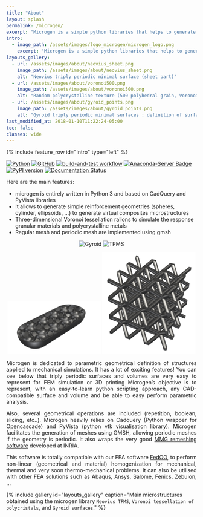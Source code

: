 ```yaml
---
title: "About"
layout: splash
permalink: /microgen/
excerpt: "Microgen is a simple python libraries that helps to generate and mesh Representative Unit Cells"
intro:
  - image_path: /assets/images/logo_microgen/microgen_logo.png
    excerpt: 'Microgen is a simple python libraries that helps to generate and mesh Representative Unit Cells.'
layouts_gallery:
  - url: /assets/images/about/neovius_sheet.png
    image_path: /assets/images/about/neovius_sheet.png
    alt: "Neovius triply periodic minimal surface (sheet part)"
  - url: /assets/images/about/voronoi500.png
    image_path: /assets/images/about/voronoi500.png
    alt: "Random polycrystalline texture (500 polyhedral grain, Voronoi tesselation)"
  - url: /assets/images/about/gyroid_points.png
    image_path: /assets/images/about/gyroid_points.png
    alt: "Gyroid triply periodic minimal surfaces : definition of surfaces"
last_modified_at: 2018-01-10T11:22:24-05:00
toc: false
classes: wide
---
```


{% include feature_row id="intro" type="left" %}

[![Python](https://img.shields.io/badge/python-3670A0?style=for-the-badge&logo=python&logoColor=ffdd54)](https://www.python.org/)
[![GitHub](https://img.shields.io/badge/github-%23121011.svg?style=for-the-badge&logo=github&logoColor=white)](https://github.com/3MAH/microgen)
[![build-and-test workflow](https://github.com/3MAH/microgen/actions/workflows/build-and-test.yml/badge.svg)](https://github.com/3MAH/microgen)
[![Anaconda-Server Badge](https://anaconda.org/set3mah/microgen/badges/installer/conda.svg)](https://conda.anaconda.org/set3mah)
[![PyPI version](https://badge.fury.io/py/microgen.svg)](https://pypi.org/project/microgen/1.0/)
[![Documentation Status](https://readthedocs.org/projects/microgen/badge/?version=latest)](https://microgen.readthedocs.io/en/latest/?badge=latest)


Here are the main features:

* microgen is entirely written in Python 3 and based on CadQuery and PyVista libraries
* It allows to generate simple reinforcement geometries (spheres, cylinder, ellipsoids, ...) to generate virtual composites microstructures
* Three-dimensional Voronoi tessellation rallons to simulate the response granular materials and polycrystalline metals
* Regular mesh and periodic mesh are implemented using gmsh


<p align="center">
  <img src="/assets/images/about/gyroid.gif" alt="Gyroid" width="49%"/>
  <img src="/assets/images/about/fischerKoch.gif" alt="TPMS" width="49%"/>
</p>

<p align="center">
  <img src="/assets/images/about/shell.png" alt="Shell" width="49%"/>
  <img src="/assets/images/about/beams.png" alt="Beams" width="49%"/>
</p>

<p style="text-align: justify;">
Microgen is dedicated to parametric geometrical definition of structures applied to mechanical simulations. It has a lot of exciting features! You can see below that triply periodic surfaces and volumes are very easy to represent for FEM simulation or 3D printing
Microgen’s objective is to represent, with an easy-to-learn python scripting approach, any CAD-compatible surface and volume and be able to easy perform parametric analysis.</p>

<p style="text-align: justify;">
Also, several geometrical operations are included (repetition, boolean, slicing, etc..). Microgen heavily relies on Cadquery (Python wrapper for Opencascade) and PyVista (python vtk visualisation library).
Microgen facilitates the generation of meshes using GMSH, allowing periodic meshes if the geometry is periodic. It also wraps the very good <a href="https://www.mmgtools.org">MMG remeshing software</a> developed at INRIA.</p>

<p style="text-align: justify;">This software is totally compatible with our FEA software <a href="https://github.com/3MAH/fedoo">FedOO</a>, to perform non-linear (geometrical and material) homogenization for mechanical, thermal and very soon thermo-mechanical problems. It can also be utilised with other FEA solutions such as Abaqus, Ansys, Salome, Fenics, Zebulon, ...</p>


{% include gallery id="layouts_gallery" caption="Main microstructures obtained using the microgen library `Neovius TPMS`, `Voronoi tessellation of polycristals`, and `Gyroid surfaces`." %}
